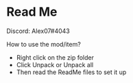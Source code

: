 # Read Me

Discord: Alex07#4043

How to use the mod/item?
- Right click on the zip folder
- Click Unpack or Unpack all
- Then read the ReadMe files to set it up
